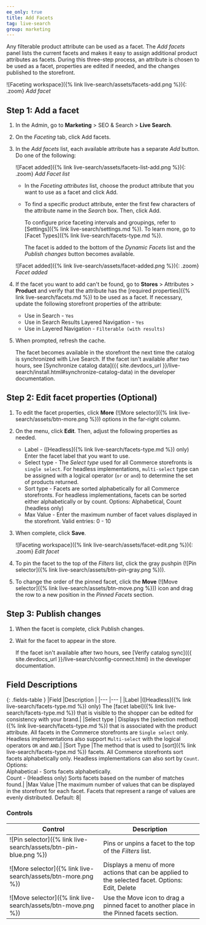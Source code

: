 ```yaml
---
ee_only: true
title: Add Facets
tag: live-search
group: marketing
---
```


Any filterable product attribute can be used as a facet. The _Add facets_ panel lists the current facets and makes it easy to assign additional product attributes as facets. During this three-step process, an attribute is chosen to be used as a facet, properties are edited if needed, and the changes published to the storefront.

![Faceting workspace]({% link live-search/assets/facets-add.png %}){: .zoom}
_Add facet_
## Step 1: Add a facet

1. In the Admin, go to **Marketing** > SEO & Search > **Live Search**.
1. On the _Faceting_ tab, click <span class="btn">Add facets</span>.
1. In the _Add facets_ list, each available attribute has a separate _Add_ button. Do one of the following:

   ![Facet added]({% link live-search/assets/facets-list-add.png %}){: .zoom}
   _Add Facet list_

     - In the _Faceting attributes_ list, choose the product attribute that you want to use as a facet and click <span class="btn">Add</span>.
     - To find a specific product attribute, enter the first few characters of the attribute name in the _Search_ box. Then, click <span class="btn">Add</span>.

       To configure price faceting intervals and groupings, refer to [Settings]({% link live-search/settings.md %}). To learn more, go to [Facet Types]({% link live-search/facets-type.md %}).

       The facet is added to the bottom of the _Dynamic Facets_ list and the _Publish changes_ button becomes available.

   ![Facet added]({% link live-search/assets/facet-added.png %}){: .zoom}
   _Facet added_

1. If the facet you want to add can't be found, go to **Stores** > Attributes > **Product** and verify that the attribute has the [required properties]({% link live-search/facets.md %}) to be used as a facet. If necessary, update the following storefront properties of the attribute:

     - Use in Search - `Yes`
     - Use in Search Results Layered Navigation - `Yes`
     - Use in Layered Navigation - `Filterable (with results)`

1. When prompted, refresh the cache.

   The facet becomes available in the storefront the next time the catalog is synchronized with Live Search. If the facet isn't available after two hours, see [Synchronize catalog data]({{ site.devdocs_url }}/live-search/install.html#synchronize-catalog-data) in the developer documentation.

## Step 2: Edit facet properties (Optional)

1. To edit the facet properties, click **More** (![More selector]({% link live-search/assets/btn-more.png %})) options in the far-right column.
1. On the menu, click **Edit**. Then, adjust the following properties as needed.

     - Label - ([Headless]({% link live-search/facets-type.md %}) only) Enter the facet label that you want to use.
     - Select type - The _Select type_ used for all Commerce storefronts is `single select`. For headless implementations, `multi-select` type can be assigned with a logical operator (`or` or `and`) to determine the set of products returned.
     - Sort type - Facets are sorted alphabetically for all Commerce storefronts. For headless implementations, facets can be sorted either alphabetically or by count. Options: Alphabetical, Count (headless only)
     - Max Value - Enter the maximum number of facet values displayed in the storefront. Valid entries: 0 - 10

1. When complete, click **Save**.

   ![Faceting workspace]({% link live-search/assets/facet-edit.png %}){: .zoom}
   _Edit facet_

1. To pin the facet to the top of the _Filters_ list, click the gray pushpin (![Pin selector]({% link live-search/assets/btn-pin-gray.png %})).
1. To change the order of the pinned facet, click the **Move** (![Move selector]({% link live-search/assets/btn-move.png %})) icon and drag the row to a new position in the _Pinned Facets_ section.

## Step 3: Publish changes

1. When the facet is complete, click <span class="btn">Publish changes</span>.
1. Wait for the facet to appear in the store.

   If the facet isn't available after two hours, see [Verify catalog sync]({{ site.devdocs_url }}/live-search/config-connect.html) in the developer documentation.

## Field Descriptions

{: .fields-table }
|Field |Description |
|--- |--- |
|Label |([Headless]({% link live-search/facets-type.md %}) only) The [facet label]({% link live-search/facets-type.md %}) that is visible to the shopper can be edited for consistency with your brand.|
|Select type | Displays the [selection method]({% link live-search/facets-type.md %}) that is associated with the product attribute. All facets in the Commerce storefronts are `Single select` only. Headless implementations also support `Multi-select` with the logical operators `OR` and `AND`.|
|Sort Type |The method that is used to [sort]({% link live-search/facets-type.md %}) facets. All Commerce storefronts sort facets alphabetically only. Headless implementations can also sort by `Count`. Options:<br />Alphabetical - Sorts facets alphabetically.<br />Count - (Headless only) Sorts facets based on the number of matches found.|
|Max Value |The maximum number of values that can be displayed in the storefront for each facet. Facets that represent a range of values are evenly distributed. Default: 8|

### Controls

|Control |Description |
|--- |--- |
|![Pin selector]({% link live-search/assets/btn-pin-blue.png %}) |Pins or unpins a facet to the top of the _Filters_ list.|
|![More selector]({% link live-search/assets/btn-more.png %})|Displays a menu of more actions that can be applied to the selected facet. Options: Edit, Delete |
|![Move selector]({% link live-search/assets/btn-move.png %}) |Use the Move icon to drag a pinned facet to another place in the Pinned facets section. |
